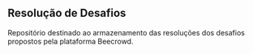 ## Resolução de Desafios
Repositório destinado ao armazenamento das resoluções dos desafios propostos pela plataforma Beecrowd.